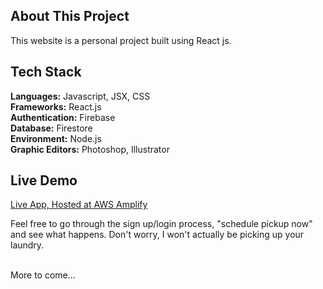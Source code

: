 
## About This Project

This website is a personal project built using React js. 

## Tech Stack

**Languages:** Javascript, JSX, CSS   
**Frameworks:** React.js  
**Authentication:** Firebase  
**Database:** Firestore  
**Environment:** Node.js    
**Graphic Editors:** Photoshop, Illustrator 

## Live Demo  

[Live App, Hosted at AWS Amplify](https://main.dy26trllym22n.amplifyapp.com/) 

Feel free to go through the sign up/login process, "schedule pickup now" and see what happens. Don't worry, I won't actually be picking up your laundry.
<br />
<br />

More to come...
